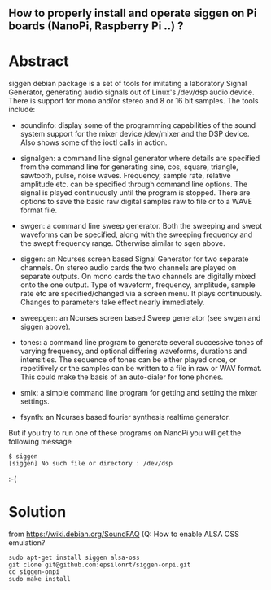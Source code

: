 How to properly install and operate siggen on Pi boards (NanoPi, Raspberry Pi ..) ?
----

# Abstract

siggen debian package is a set of tools for imitating a laboratory Signal Generator, generating audio signals out of Linux's /dev/dsp audio device. There is support for mono and/or stereo and 8 or 16 bit samples. The tools include:

* soundinfo: display some of the programming capabilities of the
sound system support for the mixer device /dev/mixer and the DSP device. Also shows some of the ioctl calls in action.

* signalgen: a command line signal generator where details are specified
from the command line for generating sine, cos, square, triangle, sawtooth, pulse, noise waves. Frequency, sample rate, relative amplitude etc. can be specified through command line options. The signal is played continuously until the program is stopped. There are options to save the basic raw digital samples raw to file or to a WAVE format file.

* swgen: a command line sweep generator. Both the sweeping and
swept waveforms can be specified, along with the sweeping frequency and the swept frequency range. Otherwise similar to sgen above.

* siggen: an Ncurses screen based Signal Generator for two separate
channels. On stereo audio cards the two channels are played on separate outputs. On mono cards the two channels are digitally mixed onto the one output. Type of waveform, frequency, amplitude, sample rate etc are specified/changed via a screen menu. It plays continuously. Changes to parameters take effect nearly immediately.

* sweepgen: an Ncurses screen based Sweep generator (see swgen and
siggen above).

* tones: a command line program to generate several successive tones
of varying frequency, and optional differing waveforms, durations and intensities. The sequence of tones can be either played once, or repetitively or the samples can be written to a file in raw or WAV format. This could make the basis of an auto-dialer for tone phones.

* smix: a simple command line program for getting and setting the
mixer settings.

* fsynth: an Ncurses based fourier synthesis realtime generator.

But if you try to run one of these programs on NanoPi you will get the following message 

    $ siggen
    [siggen] No such file or directory : /dev/dsp

:-(

# Solution 

from <https://wiki.debian.org/SoundFAQ> (Q: How to enable ALSA OSS emulation? 

    sudo apt-get install siggen alsa-oss
    git clone git@github.com:epsilonrt/siggen-onpi.git
    cd siggen-onpi
    sudo make install

